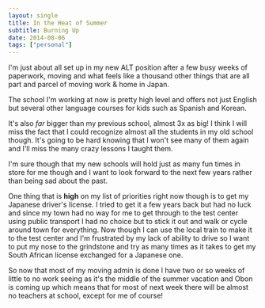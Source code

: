 ```yaml
---
layout: single
title: In the Heat of Summer
subtitle: Burning Up
date: 2014-08-06
tags: ["personal"]
---
```

I'm just about all set up in my new ALT position after a few busy weeks of paperwork, moving and what feels like a thousand other things that are all part and parcel of moving work & home in Japan.

The school I'm working at now is pretty high level and offers not just English but several other language courses for kids such as Spanish and Korean.

It's also _far_ bigger than my previous school, almost 3x as big! I think I will miss the fact that I could recognize almost all the students in my old school though. It's going to be hard knowing that I won't see many of them again and I'll miss the many crazy lessons I taught them.

I'm sure though that my new schools will hold just as many fun times in store for me though and I want to look forward to the next few years rather than being sad about the past.

One thing that is **high** on my list of priorities right now though is to get my Japanese driver's license. I tried to get it a few years back but had no luck and since my town had no way for me to get through to the test center using public transport I had no choice but to stick it out and walk or cycle around town for everything. Now though I can use the local train to make it to the test center and I'm frustrated by my lack of ability to drive so I want to put my nose to the grindstone and try as many times as it takes to get my South African license exchanged for a Japanese one.

So now that most of my moving admin is done I have two or so weeks of little to no work seeing as it's the middle of the summer vacation and Obon is coming up which means that for most of next week there will be almost no teachers at school, except for me of course!